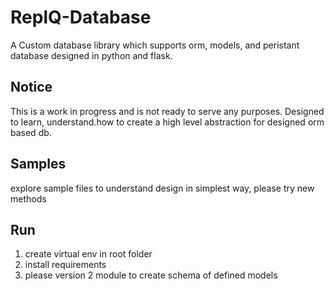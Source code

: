 # ReplQ-Database

A Custom database library which supports orm, models, and peristant database designed in python and flask.

## Notice
This is a work in progress and is not ready to serve any purposes.
Designed to learn, understand.how to create a high level abstraction for designed orm based db. 

## Samples

explore sample files to understand design in simplest way, please try new methods

## Run
1. create virtual env in root folder
2. install requirements
3. please version 2 module to create schema of defined models

